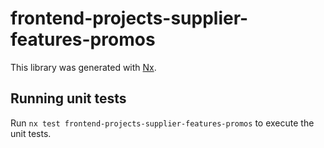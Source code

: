 # frontend-projects-supplier-features-promos

This library was generated with [Nx](https://nx.dev).

## Running unit tests

Run `nx test frontend-projects-supplier-features-promos` to execute the unit tests.
